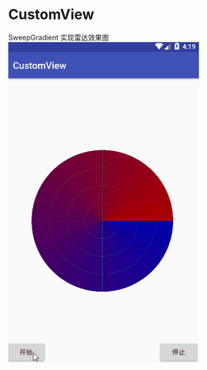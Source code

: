 # CustomView

SweepGradient 实现雷达效果图
![](https://github.com/dong1208401589/CustomView/blob/init/resultGif/radar.gif)
